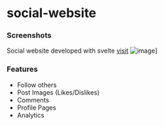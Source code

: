 # social-website

### Screenshots
Social website developed with svelte [visit](https://google.com/)
![image](https://user-images.githubusercontent.com/81270095/143273919-9b1de936-01f6-4dc0-929d-ef6225a2aaf0.png)]
### Features
- Follow others
- Post Images (Likes/Dislikes)
- Comments
- Profile Pages
- Analytics
